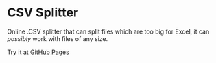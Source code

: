 # CSV Splitter

Online .CSV splitter that can split files which are too big for Excel, it can _possibly_ work with files of any size.

Try it at [GitHub Pages](http://pavelbonda.github.io/csv-splitter)
